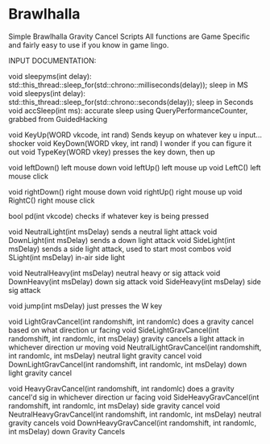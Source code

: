 # Brawlhalla
Simple Brawlhalla Gravity Cancel Scripts
All functions are Game Specific and fairly easy to use if you know in game lingo. 

INPUT DOCUMENTATION:

void sleepyms(int delay): std::this_thread::sleep_for(std::chrono::milliseconds(delay)); sleep in MS
void sleepys(int delay): std::this_thread::sleep_for(std::chrono::seconds(delay)); sleep in Seconds
void accSleep(int ms): accurate sleep using QueryPerformanceCounter, grabbed from GuidedHacking

void KeyUp(WORD vkcode, int rand) Sends keyup on whatever key u input... shocker
void KeyDown(WORD vkey, int rand) I wonder if you can figure it out
void TypeKey(WORD vkey) presses the key down, then up

void leftDown() left mouse down
void leftUp() left mouse up
void LeftC() left mouse click

void rightDown() right mouse down
void rightUp() right mouse up
void RightC() right mouse click

bool pd(int vkcode) checks if whatever key is being pressed

void NeutralLight(int msDelay) sends a neutral light attack
void DownLight(int msDelay) sends a down light attack
void SideLight(int msDelay) sends a side light attack, used to start most combos
void SLight(int msDelay) in-air side light

void NeutralHeavy(int msDelay) neutral heavy or sig attack
void DownHeavy(int msDelay) down sig attack
void SideHeavy(int msDelay) side sig attack

void jump(int msDelay) just presses the W key

void LightGravCancel(int randomshift, int randomlc) does a gravity cancel based on what direction ur facing
void SideLightGravCancel(int randomshift, int randomlc, int msDelay) gravity cancels a light attack in whichever direction ur moving
void NeutralLightGravCancel(int randomshift, int randomlc, int msDelay) neutral light gravity cancel
void DownLightGravCancel(int randomshift, int randomlc, int msDelay) down light gravity cancel

void HeavyGravCancel(int randomshift, int randomlc) does a gravity cancel'd sig in whichever direction ur facing
void SideHeavyGravCancel(int randomshift, int randomlc, int msDelay) side gravity cancel
void NeutralHeavyGravCancel(int randomshift, int randomlc, int msDelay) neutral gravity cancels
void DownHeavyGravCancel(int randomshift, int randomlc, int msDelay) down Gravity Cancels
